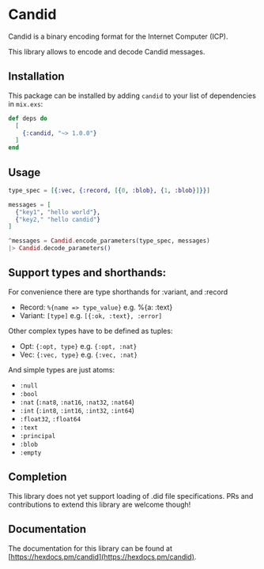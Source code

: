 # Candid

Candid is a binary encoding format for the Internet Computer (ICP).

This library allows to encode and decode Candid messages.

## Installation

This package can be installed
by adding `candid` to your list of dependencies in `mix.exs`:

```elixir
def deps do
  [
    {:candid, "~> 1.0.0"}
  ]
end
```

## Usage

```elixir
type_spec = [{:vec, {:record, [{0, :blob}, {1, :blob}]}}]

messages = [
  {"key1", "hello world"},
  {"key2," "hello candid"}
]

^messages = Candid.encode_parameters(type_spec, messages)
|> Candid.decode_parameters()
```

## Support types and shorthands:

For convenience there are type shorthands for :variant, and :record
- Record: `%{name => type_value}` e.g. %{a: :text}
- Variant: `[type]` e.g. `[{:ok, :text}, :error]`

Other complex types have to be defined as tuples:
- Opt: `{:opt, type}` e.g. `{:opt, :nat}`
- Vec: `{:vec, type}` e.g. `{:vec, :nat}`

And simple types are just atoms:
- `:null`
- `:bool`
- `:nat` (`:nat8`, `:nat16`, `:nat32`, `:nat64`)
- `:int` (`:int8`, `:int16`, `:int32`, `:int64`)
- `:float32`, `:float64`
- `:text`
- `:principal`
- `:blob`
- `:empty`


## Completion

This library does not yet support loading of .did file specifications. PRs and contributions to extend this library are welcome though!

## Documentation

The documentation for this library can be found at [https://hexdocs.pm/candid](https://hexdocs.pm/candid).
